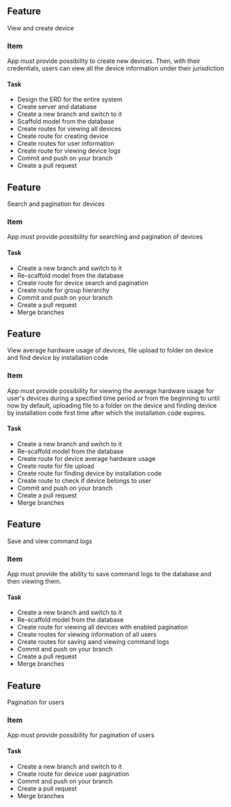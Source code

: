 ## Feature 
View and create device
### Item
App must provide possibility to create new devices. Then, with their credentials, users can view all the device information under their jurisdiction
#### Task
- Design the ERD for the entire system
- Create server and database
- Create a new branch and switch to it
- Scaffold model from the database
- Create routes for viewing all devices
- Create route for creating device
- Create routes for user information
- Create route for viewing device logs 
- Commit and push on your branch
- Create a pull request

## Feature 
Search and pagination for devices
### Item
App must provide possibility for searching and pagination of devices  
#### Task
- Create a new branch and switch to it
- Re-scaffold model from the database
- Create route for device search and pagination
- Create route for group hierarchy
- Commit and push on your branch
- Create a pull request
- Merge branches

## Feature 
View average hardware usage of devices, file upload to folder on device and find device by installation code
### Item
App must provide possibility for viewing the average hardware usage for user's devices during a specified time period or from the beginning to until now by default, uploading file to a folder on the device and finding device by installation code first time after which the installation code expires.
#### Task
- Create a new branch and switch to it
- Re-scaffold model from the database
- Create route for device average hardware usage
- Create route for file upload
- Create route for finding device by installation code
- Create route to check if device belongs to user
- Commit and push on your branch
- Create a pull request
- Merge branches

## Feature 
Save and view command logs
### Item
App must provide the ability to save command logs to the database and then viewing them.
#### Task
- Create a new branch and switch to it
- Re-scaffold model from the database
- Create route for viewing all devices with enabled pagination
- Create routes for viewing information of all users
- Create routes for saving aand viewing command logs
- Commit and push on your branch
- Create a pull request
- Merge branches

## Feature 
Pagination for users
### Item
App must provide possibility for pagination of users  
#### Task
- Create a new branch and switch to it
- Create route for device user pagination
- Commit and push on your branch
- Create a pull request
- Merge branches
